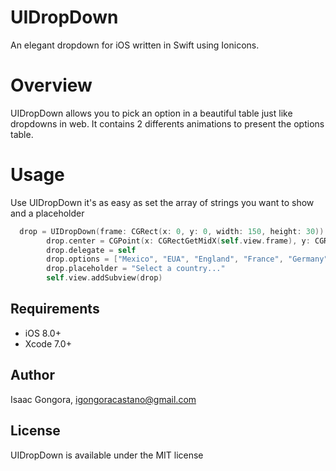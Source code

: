 # UIDropDown
An elegant dropdown for iOS written in Swift using Ionicons.

# Overview
UIDropDown allows you to pick an option in a beautiful table just like dropdowns in web. It contains 2 differents animations to present the options table.

# Usage
Use UIDropDown it's as easy as set the array of strings you want to show and a placeholder

```swift
  drop = UIDropDown(frame: CGRect(x: 0, y: 0, width: 150, height: 30))
        drop.center = CGPoint(x: CGRectGetMidX(self.view.frame), y: CGRectGetMidY(self.view.frame))
        drop.delegate = self
        drop.options = ["Mexico", "EUA", "England", "France", "Germany", "Spain", "Italy", "Canada"]
        drop.placeholder = "Select a country..."
        self.view.addSubview(drop) 
```

## Requirements

- iOS 8.0+
- Xcode 7.0+

## Author

Isaac Gongora, igongoracastano@gmail.com

## License

UIDropDown is available under the MIT license
